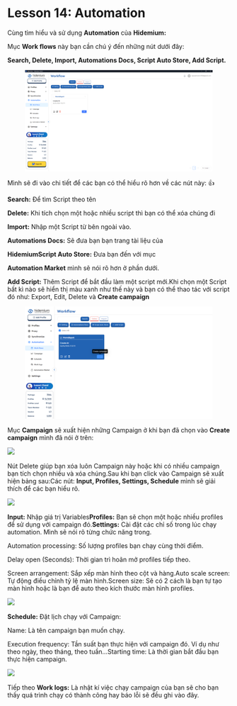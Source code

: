 # Lesson 14: Automation

Cùng tìm hiểu và sử dụng **Automation** của **Hidemium:**

Mục **Work flows** này bạn cần chú ý đến những nút dưới đây:

**Search, Delete, Import, Automations Docs, Script Auto Store, Add Script.**

<figure><img src="../../../.gitbook/assets/image (12) (1).png" alt=""><figcaption></figcaption></figure>



Mình sẽ đi vào chi tiết để các bạn có thể hiểu rõ hơn về các nút này: :thumbsup:

**Search:** Để tìm Script theo tên

**Delete:** Khi tích chọn một hoặc nhiều script thì bạn có thể xóa chúng đi

**Import:** Nhập một Script từ bên ngoài vào.

**Automations Docs:** Sẽ đưa bạn bạn trang tài liệu của&#x20;

**HidemiumScript Auto Store:**  Đưa bạn đến với mục

**Automation Market** mình sẽ nói rõ hơn ở phần dưới.

**Add Script:** Thêm Script để bắt đầu làm một script mới.Khi chọn một Script bất kì nào sẽ hiển thị màu xanh như thế này và bạn có thể thao tác với script đó như: Export, Edit, Delete và **Create campaign**

<figure><img src="../../../.gitbook/assets/image (11) (1) (1).png" alt=""><figcaption></figcaption></figure>



Mục **Campaign** sẽ xuất hiện những Campaign ở khi bạn đã chọn vào **Create campaign** mình đã nói ở trên:

![](http://education.hidemium.io/wp-content/uploads/2024/04/Transfer-19.png)

Nút Delete giúp bạn xóa luôn Campaign này hoặc khi có nhiều campaign bạn tích chọn nhiều và xóa chúng.Sau khi bạn click vào Campaign sẽ xuất hiện bảng sau:Các nút: **Input, Profiles, Settings, Schedule** mình sẽ giải thích để các bạn hiểu rõ.

![](http://education.hidemium.io/wp-content/uploads/2024/04/Transfer-20.png)

**Input:** Nhập giá trị Variables**Profiles:** Bạn sẽ chọn một hoặc nhiều profiles để sử dụng với campaign đó.**Settings:** Cài đặt các chỉ số trong lúc chạy automation. Mình sẽ nói rõ từng chức năng trong.

Automation processing: Số lượng profiles bạn chạy cùng thời điểm.

Delay open (Seconds): Thời gian trì hoãn mở profiles tiếp theo.

Screen arrangement: Sắp xếp màn hình theo cột và hàng.Auto scale screen: Tự động điều chỉnh tỷ lệ màn hình.Screen size: Sẽ có 2 cách là bạn tự tạo màn hình hoặc là bạn để auto theo kích thước màn hình profiles.

![](http://education.hidemium.io/wp-content/uploads/2024/04/Transfer-21.png)

**Schedule:** Đặt lịch chạy với Campaign:

Name: Là tên campaign bạn muốn chạy.

Execution frequency: Tần suất bạn thực hiện với campaign đó. Ví dụ như theo ngày, theo tháng, theo tuần…Starting time: Là thời gian bắt đầu bạn thực hiện campaign.

![](http://education.hidemium.io/wp-content/uploads/2024/04/Transfer-22.png)

Tiếp theo **Work logs:** Là nhật kí việc chạy campaign của bạn sẽ cho bạn thấy quá trình chạy có thành công hay báo lỗi sẽ đều ghi vào đây.
